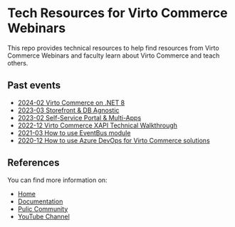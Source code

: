 # Tech Resources for Virto Commerce Webinars

This repo provides technical resources to help find resources from Virto Commerce Webinars and faculty learn about Virto Commerce and teach others.

## Past events
- [2024-02 Virto Commerce on .NET 8](2024-02-NET8/README.md)
- [2023-03 Storefront & DB Agnostic](2023-03-Storefront-DB-Agnostic/README.md)
- [2023-02 Self-Service Portal & Multi-Apps](2023-02-Self-Service-Portal-Multi-Apps/README.md)
- [2022-12 Virto Commerce XAPI Technical Walkthrough](2022-12-XAPI-Basic/README.md)
- [2021-03 How to use EventBus module](2021-03-AzureEventbus/README.md)
- [2020-12 How to use Azure DevOps for Virto Commerce solutions](2020-12-AzureDevOps/README.md)


## References
You can find more information on:
- [Home](https://virtocommerce.com/)
- [Documentation](https://docs.virtocommerce.org/)
- [Pulic Community](https://www.virtocommerce.org/)
- [YouTube Channel](https://www.youtube.com/c/Virtocommerce/videos)
